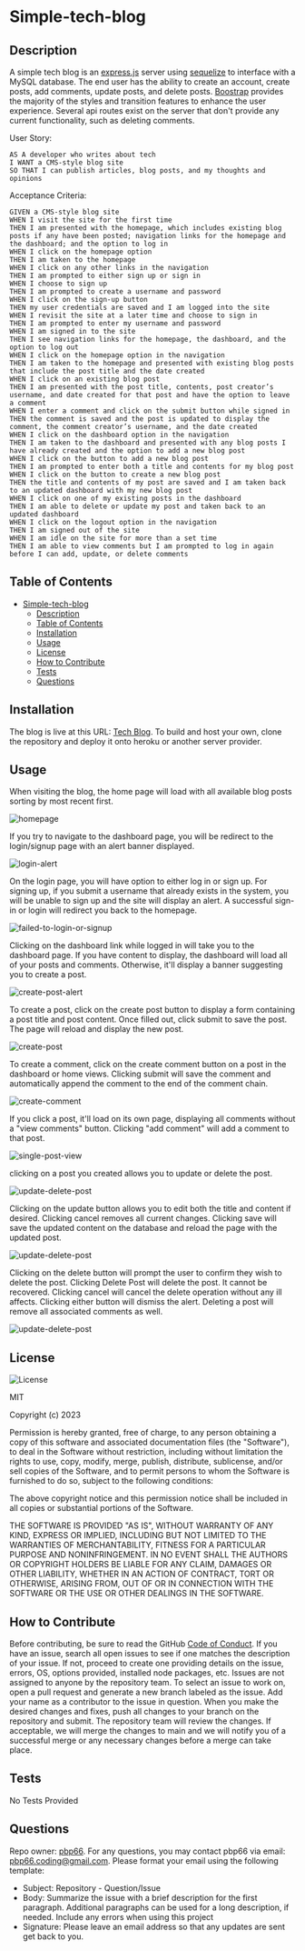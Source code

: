 # Simple-tech-blog

## Description

A simple tech blog is an [express.js](https://expressjs.com/) server using [sequelize](https://sequelize.org/) to interface with a MySQL database. The end user has the ability to create an account, create posts, add comments, update posts, and delete posts. [Boostrap](https://getbootstrap.com/) provides the majority of the styles and transition features to enhance the user experience. Several api routes exist on the server that don't provide any current functionality, such as deleting comments.

User Story:

```
AS A developer who writes about tech
I WANT a CMS-style blog site
SO THAT I can publish articles, blog posts, and my thoughts and opinions
```

Acceptance Criteria:

```
GIVEN a CMS-style blog site
WHEN I visit the site for the first time
THEN I am presented with the homepage, which includes existing blog posts if any have been posted; navigation links for the homepage and the dashboard; and the option to log in
WHEN I click on the homepage option
THEN I am taken to the homepage
WHEN I click on any other links in the navigation
THEN I am prompted to either sign up or sign in
WHEN I choose to sign up
THEN I am prompted to create a username and password
WHEN I click on the sign-up button
THEN my user credentials are saved and I am logged into the site
WHEN I revisit the site at a later time and choose to sign in
THEN I am prompted to enter my username and password
WHEN I am signed in to the site
THEN I see navigation links for the homepage, the dashboard, and the option to log out
WHEN I click on the homepage option in the navigation
THEN I am taken to the homepage and presented with existing blog posts that include the post title and the date created
WHEN I click on an existing blog post
THEN I am presented with the post title, contents, post creator’s username, and date created for that post and have the option to leave a comment
WHEN I enter a comment and click on the submit button while signed in
THEN the comment is saved and the post is updated to display the comment, the comment creator’s username, and the date created
WHEN I click on the dashboard option in the navigation
THEN I am taken to the dashboard and presented with any blog posts I have already created and the option to add a new blog post
WHEN I click on the button to add a new blog post
THEN I am prompted to enter both a title and contents for my blog post
WHEN I click on the button to create a new blog post
THEN the title and contents of my post are saved and I am taken back to an updated dashboard with my new blog post
WHEN I click on one of my existing posts in the dashboard
THEN I am able to delete or update my post and taken back to an updated dashboard
WHEN I click on the logout option in the navigation
THEN I am signed out of the site
WHEN I am idle on the site for more than a set time
THEN I am able to view comments but I am prompted to log in again before I can add, update, or delete comments
```

## Table of Contents

- [Simple-tech-blog](#simple-tech-blog)
  - [Description](#description)
  - [Table of Contents](#table-of-contents)
  - [Installation](#installation)
  - [Usage](#usage)
  - [License](#license)
  - [How to Contribute](#how-to-contribute)
  - [Tests](#tests)
  - [Questions](#questions)

## Installation

The blog is live at this URL: [Tech Blog](https://vast-reef-41345.herokuapp.com/). To build and host your own, clone the repository and deploy it onto heroku or another server provider.

## Usage

When visiting the blog, the home page will load with all available blog posts sorting by most recent first.

![homepage](./assets/readme/01-simple-tech-blog-demo.png)

If you try to navigate to the dashboard page, you will be redirect to the login/signup page with an alert banner displayed.

![login-alert](./assets/readme/02-simple-tech-blog-demo.png)

On the login page, you will have option to either log in or sign up. For signing up, if you submit a username that already exists in the system, you will be unable to sign up and the site will display an alert. A successful sign-in or login will redirect you back to the homepage.

![failed-to-login-or-signup](./assets/readme/03-simple-tech-blog-demo.png)

Clicking on the dashboard link while logged in will take you to the dashboard page. If you have content to display, the dashboard will load all of your posts and comments. Otherwise, it'll display a banner suggesting you to create a post.

![create-post-alert](./assets/readme/04-simple-tech-blog-demo.png)

To create a post, click on the create post button to display a form containing a post title and post content. Once filled out, click submit to save the post. The page will reload and display the new post.

![create-post](./assets/readme/05-simple-tech-blog-demo.png)

To create a comment, click on the create comment button on a post in the dashboard or home views. Clicking submit will save the comment and automatically append the comment to the end of the comment chain.

![create-comment](./assets/readme/06-simple-tech-blog-demo.png)

If you click a post, it'll load on its own page, displaying all comments without a "view comments" button. Clicking "add comment" will add a comment to that post.

![single-post-view](./assets/readme/07-simple-tech-blog-demo.png)

clicking on a post you created allows you to update or delete the post.

![update-delete-post](./assets/readme/08-simple-tech-blog-demo.png)

Clicking on the update button allows you to edit both the title and content if desired. Clicking cancel removes all current changes. Clicking save will save the updated content on the database and reload the page with the updated post.

![update-delete-post](./assets/readme/09-simple-tech-blog-demo.png)

Clicking on the delete button will prompt the user to confirm they wish to delete the post. Clicking Delete Post will delete the post. It cannot be recovered. Clicking cancel will cancel the delete operation without any ill affects. Clicking either button will dismiss the alert. Deleting a post will remove all associated comments as well.

![update-delete-post](./assets/readme/10-simple-tech-blog-demo.png)

## License

![License](https://img.shields.io/static/v1?label=license&message=MIT&color=brightgreen)

MIT

Copyright (c) 2023

Permission is hereby granted, free of charge, to any person obtaining a copy of this software and associated documentation files (the "Software"), to deal in the Software without restriction, including without limitation the rights to use, copy, modify, merge, publish, distribute, sublicense, and/or sell copies of the Software, and to permit persons to whom the Software is furnished to do so, subject to the following conditions:

The above copyright notice and this permission notice shall be included in all copies or substantial portions of the Software.

THE SOFTWARE IS PROVIDED "AS IS", WITHOUT WARRANTY OF ANY KIND, EXPRESS OR IMPLIED, INCLUDING BUT NOT LIMITED TO THE WARRANTIES OF MERCHANTABILITY, FITNESS FOR A PARTICULAR PURPOSE AND NONINFRINGEMENT. IN NO EVENT SHALL THE AUTHORS OR COPYRIGHT HOLDERS BE LIABLE FOR ANY CLAIM, DAMAGES OR OTHER LIABILITY, WHETHER IN AN ACTION OF CONTRACT, TORT OR OTHERWISE, ARISING FROM, OUT OF OR IN CONNECTION WITH THE SOFTWARE OR THE USE OR OTHER DEALINGS IN THE SOFTWARE.

## How to Contribute

Before contributing, be sure to read the GitHub [Code of Conduct](https://github.com/github/docs/blob/main/CODE_OF_CONDUCT.md). If you have an issue, search all open issues to see if one matches the description of your issue. If not, proceed to create one providing details on the issue, errors, OS, options provided, installed node packages, etc. Issues are not assigned to anyone by the repository team. To select an issue to work on, open a pull request and generate a new branch labeled as the issue. Add your name as a contributor to the issue in question. When you make the desired changes and fixes, push all changes to your branch on the repository and submit. The repository team will review the changes. If acceptable, we will merge the changes to main and we will notify you of a successful merge or any necessary changes before a merge can take place.

## Tests

No Tests Provided

## Questions

Repo owner: [pbp66](https://github.com/pbp66).
For any questions, you may contact pbp66 via email: pbp66.coding@gmail.com. Please format your email using the following template:

-   Subject: Repository - Question/Issue
-   Body: Summarize the issue with a brief description for the first paragraph. Additional paragraphs can be used for a long description, if needed. Include any errors when using this project
-   Signature: Please leave an email address so that any updates are sent get back to you.
